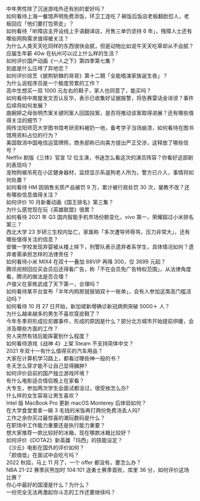 中年男性除了沉迷游戏外还有别的爱好吗？  
如何看待上海一餐馆声明免费添饭，环卫工连吃 7 碗饭后饭店老板翻脸怼人，老板回应「他们要打包带走」？  
如何看待「听障店主开设线上手语翻译店，月售三单仍坚持 6 年」，残障人士还有哪些网购需求值得被关注？  
为什么人类天天吃同样的东西很快会腻，但是动物比如说牛天天吃草却从不会腻？  
应届生年薪 40w 在杭州可以过上什么样的生活？  
如何评价国产动画《一人之下》第四季第七集？  
到底是什么压垮了异地恋？  
如何评价综艺《披荆斩棘的哥哥》第十二期「全能唱演家族诞生夜」？  
为什么说程序员是一个极度劳累的工作？  
高中生想买一双 1000 元左右的鞋子，家人也同意了，能买吗？  
如何看待中南屋发文否认反华，表示已收集好证据报警，将告赛雷话金诽谤？事件后续将如何发展？  
曲婉婷之母张明杰案关键同案人回国投案，是否将推动该案取得进展？还有哪些值得关注的细节？  
网传沈阳师范大学图书馆考研资料被扔一地，备考学子当场崩溃，如何看待在图书馆用资料占位的行为？  
美国取消中国电信运营牌照，商务部称已向美方提出严正交涉，这释放了哪些信号？  
Netflix 剧版《三体》官宣 12 位主演，书迷怎么看这次的演员阵容？你看好这部剧的表现吗？  
宠物狗被吊死在小区健身器材，监控显示系遛狗老人所为，警方已介入，事情将如何处置？  
如何看待 HM 因销售劣质产品被罚 9 万，累计被行政处罚 30 次，屡教不改？还有哪些信息值得关注？  
如何评价 10 月新番动画《国王排名》第三集？  
为什么感觉现在玩《英雄联盟》很累？  
如何看待 2021 年 Q3 国内智能手机市场份额变化，vivo 第一，荣耀超过小米排名第三？  
西北大学 23 岁研三生校内坠亡，家属称「多次遭导师辱骂，压力非常大」，还有哪些值得关注的信息？  
安徽一学校发现弃婴被从楼上摔下，刑警队表示遗弃者系学生，具体情况如何？遗弃者需承担怎样的法律责任？  
如何看待小米 MIX4 在双十一叠加 88VIP 再降 300，仅 3699 元起？  
腾讯视频回应买会员后还得看广告，称「不在会员免广告特权范围」，从法律角度看，腾讯的做法是否合理？  
卢俊义在家练武成了天下第一，合理吗？  
如何看待某平台宣布「半年内购房就报销双十一账单」，会有人参加这类高门槛活动吗？  
如何看待 10 月 27 日开始，新加坡新增确诊新冠病例突破 5000＋ 人？  
为什么越来越多的男生不喜欢穿皮鞋了？  
今年冬季将形成拉尼娜事件，形成的原因是什么？部分北方城市开始提前供暖，会涉及哪些方面的工作？  
穷人突然有钱后能挥霍到什么程度？  
如何看待游戏《战神 4》上架 Steam 不支持简体中文？  
2021 年双十一有什么值得买的汽车用品？  
大家在计算机学习路上，都看过哪些神一般的书？  
冬天怎么穿才能不让自己显得臃肿?  
如何评价目前的国产独立游戏环境？  
有什么电影适合情侣晚上在家看？  
大专生，参加两次学生会面试都没过，很受挫怎么办?  
什么样的女生容易让男生喜欢？  
Intel 版 MacBook Pro 更新 macOS Monterey 后体验如何？  
在大学食堂里拿一碗 3 毛钱的米饭再打两份免费汤丢人吗?  
工作之余你买过最惊喜的潮玩数码是什么？  
在职场中工作能力重要还是执行能力重要？  
想大家推荐一款比较好的冰箱，现在哪款冰箱比较好？  
如何评价《DOTA2》新英雄「玛西」的技能设定？  
《沙丘》电影在国外的评价如何？  
「颜值低」在面试中会吃亏吗？  
2022 秋招，马上 11 月了，一个 offer 都没有，要怎么办？  
NBA 21-22 赛季灰熊加时 104:101 送勇士赛季首败，库里 36 分，如何评价这场比赛？  
你心中最好的国漫是什么？为什么？  
一份完全无法再激起你斗志的工作还要继续吗？  
